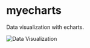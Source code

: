 # myecharts

Data visualization  with echarts.

![Data Visualization](https://github.com/tingkoo/myecharts/blob/main/myecharts.png)
